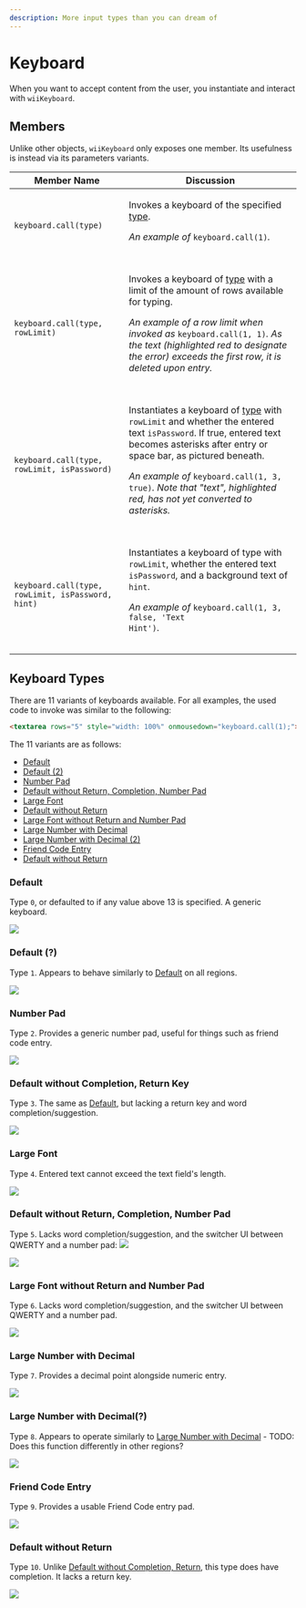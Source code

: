 ```yaml
---
description: More input types than you can dream of
---
```


# Keyboard

When you want to accept content from the user, you instantiate and interact with `wiiKeyboard`.

## Members

Unlike other objects, `wiiKeyboard` only exposes one member. Its usefulness is instead via its parameters variants.

| Member Name                                       | Discussion                                                                                                                                                                                                                                                                                                                                                                                                                                                                                             |
| ------------------------------------------------- | ------------------------------------------------------------------------------------------------------------------------------------------------------------------------------------------------------------------------------------------------------------------------------------------------------------------------------------------------------------------------------------------------------------------------------------------------------------------------------------------------------ |
| `keyboard.call(type)`                             | <p>Invokes a keyboard of the specified <a href="keyboard.md#keyboard-types">type</a>.</p><p></p><p><em>An example of</em> <code>keyboard.call(1)</code><em>.</em></p><p><img src="../.gitbook/assets/Screen Shot 2021-12-04 at 18.10.21.png" alt=""></p>                                                                                                                                                                                                                                               |
| `keyboard.call(type, rowLimit)`                   | <p>Invokes a keyboard of <a href="keyboard.md#keyboard-types">type</a> with a limit of the amount of rows available for typing.</p><p></p><p><em>An example of a row limit when invoked as</em> <code>keyboard.call(1, 1)</code><em>. As the text (highlighted red to designate the error) exceeds the first row, it is deleted upon entry.</em></p><p><img src="../.gitbook/assets/image (4).png" alt=""></p>                                                                                         |
| `keyboard.call(type, rowLimit, isPassword)`       | <p>Instantiates a keyboard of <a href="keyboard.md#keyboard-types">type</a> with <code>rowLimit</code> and whether the entered text <code>isPassword</code>. If true, entered text becomes asterisks after entry or space bar, as pictured beneath.</p><p></p><p><em>An example of</em> <code>keyboard.call(1, 3, true)</code><em>. Note that "text", highlighted red, has not yet converted to asterisks.</em></p><p><img src="../.gitbook/assets/Screen Shot 2021-12-04 at 18.05.39.png" alt=""></p> |
| `keyboard.call(type, rowLimit, isPassword, hint)` | <p>Instantiates a keyboard of type with <code>rowLimit</code>, whether the entered text <code>isPassword</code>, and a background text of <code>hint</code>.</p><p></p><p><em>An example of</em> <code>keyboard.call(1, 3, false, 'Text Hint')</code>.</p><p><img src="../.gitbook/assets/Screen Shot 2021-12-04 at 18.09.35.png" alt=""></p>                                                                                                                                                          |

## Keyboard Types

There are 11 variants of keyboards available. For all examples, the used code to invoke was similar to the following:

```html
<textarea rows="5" style="width: 100%" onmousedown="keyboard.call(1);"></textarea>
```

The 11 variants are as follows:

* [Default](keyboard.md#default)
* [Default (2)](keyboard.md#default-1)
* [Number Pad](keyboard.md#number-pad)
* [Default without Return, Completion, Number Pad](keyboard.md#default-without-return-completion-number-pad)
* [Large Font](keyboard.md#large-font)
* [Default without Return](keyboard.md#default-without-return)
* [Large Font without Return and Number Pad](keyboard.md#large-font-without-return-and-number-pad)
* [Large Number with Decimal](keyboard.md#large-number-with-decimal)
* [Large Number with Decimal (2)](keyboard.md#large-number-with-decimal-1)
* [Friend Code Entry](keyboard.md#friend-code-entry)
* [Default without Return](keyboard.md#default-without-return)

### Default

Type `0`, or defaulted to if any value above 13 is specified. A generic keyboard.

![](<../.gitbook/assets/image (5).png>)

### Default (?)

Type `1`. Appears to behave similarly to [Default](keyboard.md#default) on all regions.

![](<../.gitbook/assets/image (2).png>)

### Number Pad

Type `2`. Provides a generic number pad, useful for things such as friend code entry.

![](<../.gitbook/assets/image (9).png>)

### Default without Completion, Return Key

Type `3`. The same as [Default](keyboard.md#default), but lacking a return key and word completion/suggestion.

![](<../.gitbook/assets/image (11).png>)

### Large Font

Type `4`. Entered text cannot exceed the text field's length.

![](<../.gitbook/assets/image (6).png>)

### Default without Return, Completion, Number Pad

Type `5`. Lacks word completion/suggestion, and the switcher UI between QWERTY and a number pad: ![](<../.gitbook/assets/Screen Shot 2021-12-04 at 18.35.16.png>)

![](<../.gitbook/assets/image (10).png>)

### Large Font without Return and Number Pad

Type `6`. Lacks word completion/suggestion, and the switcher UI between QWERTY and a number pad.

![](<../.gitbook/assets/image (8).png>)

### Large Number with Decimal

Type `7`. Provides a decimal point alongside numeric entry.

![](<../.gitbook/assets/Screen Shot 2021-12-04 at 18.37.59.png>)

### Large Number with Decimal(?)

Type `8`. Appears to operate similarly to [Large Number with Decimal](keyboard.md#large-number-with-decimal) - TODO: Does this function differently in other regions?

![](<../.gitbook/assets/Screen Shot 2021-12-04 at 18.38.08.png>)

### Friend Code Entry

Type `9`. Provides a usable Friend Code entry pad.

![](<../.gitbook/assets/Screen Shot 2021-12-04 at 18.38.22.png>)

### Default without Return

Type `10`. Unlike [Default without Completion, Return](keyboard.md#default-without-return-key), this type does have completion. It lacks a return key.

![](<../.gitbook/assets/Screen Shot 2021-12-04 at 18.38.41.png>)
